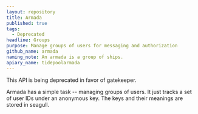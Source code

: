 ```yaml
---
layout: repository
title: Armada
published: true
tags:
  - Deprecated
headline: Groups
purpose: Manage groups of users for messaging and authorization
github_name: armada
naming_note: An armada is a group of ships.
apiary_name: tidepoolarmada
---
```

This API is being deprecated in favor of gatekeeper.

Armada has a simple task -- managing groups of users. It just tracks a set of user IDs under an anonymous key. The keys and their meanings are stored in seagull. 


